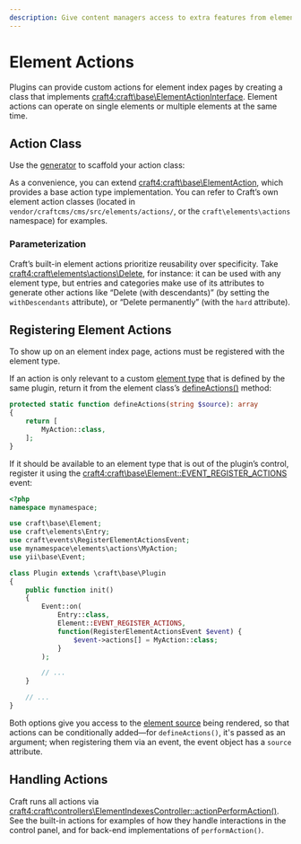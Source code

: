 ```yaml
---
description: Give content managers access to extra features from element indexes. 
---
```


# Element Actions

Plugins can provide custom actions for element index pages by creating a class that implements <craft4:craft\base\ElementActionInterface>. Element actions can operate on single elements or multiple elements at the same time.

## Action Class

Use the [generator](generator.md) to scaffold your action class:

<Generator component="element-action" plugin="my-plugin" />

As a convenience, you can extend <craft4:craft\base\ElementAction>, which provides a base action type implementation. You can refer to Craft’s own element action classes (located in `vendor/craftcms/cms/src/elements/actions/`, or the `craft\elements\actions` namespace) for examples.

### Parameterization

Craft’s built-in element actions prioritize reusability over specificity. Take <craft4:craft\elements\actions\Delete>, for instance: it can be used with any element type, but entries and categories make use of its attributes to generate other actions like “Delete (with descendants)” (by setting the `withDescendants` attribute), or “Delete permanently” (with the `hard` attribute).

## Registering Element Actions

To show up on an element index page, actions must be registered with the element type.

If an action is only relevant to a custom [element type](element-types.md) that is defined by the same plugin, return it from the element class’s [defineActions()](element-types.md#actions) method:

```php
protected static function defineActions(string $source): array
{
    return [
        MyAction::class,
    ];
}
```

If it should be available to an element type that is out of the plugin’s control, register it using the <craft4:craft\base\Element::EVENT_REGISTER_ACTIONS> event:

```php
<?php
namespace mynamespace;

use craft\base\Element;
use craft\elements\Entry;
use craft\events\RegisterElementActionsEvent;
use mynamespace\elements\actions\MyAction;
use yii\base\Event;

class Plugin extends \craft\base\Plugin
{
    public function init()
    {
        Event::on(
            Entry::class,
            Element::EVENT_REGISTER_ACTIONS,
            function(RegisterElementActionsEvent $event) {
                $event->actions[] = MyAction::class;
            }
        );

        // ...
    }

    // ...
}
```

Both options give you access to the [element source](element-types.md#sources) being rendered, so that actions can be conditionally added—for `defineActions()`, it's passed as an argument; when registering them via an event, the event object has a `source` attribute.

## Handling Actions

Craft runs all actions via <craft4:craft\controllers\ElementIndexesController::actionPerformAction()>. See the built-in actions for examples of how they handle interactions in the control panel, and for back-end implementations of `performAction()`.
